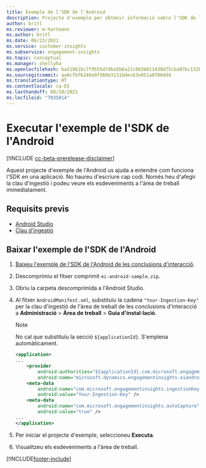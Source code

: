 ```yaml
---
title: Exemple de l'SDK de l'Android
description: Projecte d'exemple per obtenir informació sobre l'SDK de l'Android
author: britl
ms.reviewer: m-hartmann
ms.author: britl
ms.date: 06/23/2021
ms.service: customer-insights
ms.subservice: engagement-insights
ms.topic: conceptual
ms.manager: shellyha
ms.openlocfilehash: ba51961bc7f9555d7dba5b6a21c8636011438d75cba87bc132b896841c467a33
ms.sourcegitcommit: aa0cfbf6240a9f560e3131bdec63e051a8786dd4
ms.translationtype: HT
ms.contentlocale: ca-ES
ms.lasthandoff: 08/10/2021
ms.locfileid: "7035814"
---
```

# <a name="run-the-android-sdk-sample"></a>Executar l'exemple de l'SDK de l'Android

[!INCLUDE [cc-beta-prerelease-disclaimer](includes/cc-beta-prerelease-disclaimer.md)]

Aquest projecte d'exemple de l'Android us ajuda a entendre com funciona l'SDK en una aplicació. No haureu d'escriure cap codi. Només heu d'afegir la clau d'ingestió i podeu veure els esdeveniments a l'àrea de treball immediatament.

## <a name="prerequisites"></a>Requisits previs

- [Android Studio](https://developer.android.com/studio)
- [Clau d'ingestió](get-started-android.md)

## <a name="download-the-android-sdk-sample"></a>Baixar l'exemple de l'SDK de l'Android

1. [Baixeu l'exemple de l'SDK de l'Android de les conclusions d'interacció](https://download.pi.dynamics.com/sdk/EI-SDKs/ei-android-sample.zip).
1. Descomprimiu el fitxer comprimit `ei-android-sample.zip`.
1. Obriu la carpeta descomprimida a l'Android Studio.
1. Al fitxer `AndroidManifest.xml`, substituïu la cadena `"Your-Ingestion-Key"` per la clau d'ingestió de l'àrea de treball de les conclusions d'interacció a **Administració** > **Àrea de treball** > **Guia d'instal·lació**. 

   > [!NOTE]
   > No cal que substituïu la secció `${applicationId}`. S'emplena automàticament.

   ```xml
   <application>
   ...
       <provider
           android:authorities="${applicationId}.com.microsoft.engagementinsights.eiandroidsdk.AnalyticsContentProvider"
           android:name="microsoft.dynamics.engagementinsights.eiandroidsdk.AnalyticsContentProvider" />
       <meta-data
           android:name="com.microsoft.engagementinsights.ingestionKey"
           android:value="Your-Ingestion-Key" />
       <meta-data
           android:name="com.microsoft.engagementinsights.autoCapture"
           android:value="true" />
   ...
   </application>
   ```

1. Per iniciar el projecte d'exemple, seleccioneu **Executa**.
1. Visualitzeu els esdeveniments a l'àrea de treball.


[!INCLUDE[footer-include](../includes/footer-banner.md)]
